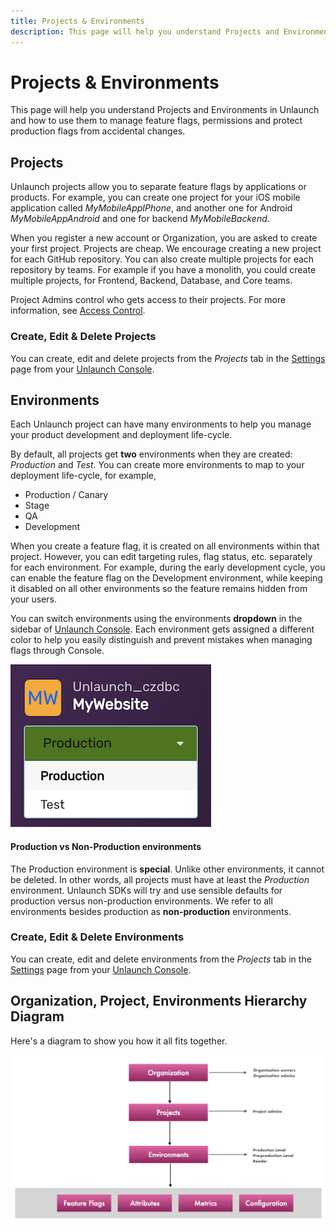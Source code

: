 ```yaml
---
title: Projects & Environments
description: This page will help you understand Projects and Environments in Unlaunch.
---
```


# Projects & Environments

This page will help you understand Projects and Environments in Unlaunch and how to use them to manage feature flags, permissions and protect production flags from accidental changes.

## Projects

Unlaunch projects allow you to separate feature flags by applications or products. For example, you can create one project for your iOS mobile application called *MyMobileAppIPhone*, and another one for Android *MyMobileAppAndroid* and one for backend *MyMobileBackend*.

When you register a new account or Organization, you are asked to create your first project. Projects are cheap. We encourage creating a new project for each GitHub repository. You can also create multiple projects for each repository by teams. For example if you have a monolith, you could create multiple projects, for Frontend, Backend, Database, and Core teams.

Project Admins control who gets access to their projects. For more information, see [Access Control](../users/access-control).

### Create, Edit & Delete Projects

You can create, edit and delete projects from the *Projects* tab in the [Settings](https://app.unlaunch.io/settings) page from your [Unlaunch Console](https://app.unlaunch.io/).

## Environments

Each Unlaunch project can have many environments to help you manage your product development and deployment life-cycle. 

By default, all projects get **two** environments when they are created: *Production* and *Test*. You can create more environments to map to your deployment life-cycle, for example,

- Production / Canary
- Stage
- QA
- Development

When you create a feature flag, it is created on all environments within that project. However, you can edit targeting rules, flag status, etc. separately for each environment. For example, during the early development cycle, you can enable the feature flag on the Development environment, while keeping it disabled on all other environments so the feature remains hidden from your users.

You can switch environments using the environments **dropdown** in the sidebar of [Unlaunch Console](https://app.unlaunch.io/). Each environment gets assigned a different color to help you easily distinguish and prevent mistakes when managing flags through Console.

<div class="justify-content-center">
    <img src="/assets/img/environment-switcher.png" alt="environment switcher dropdown"/>
</div>

#### Production vs Non-Production environments
The Production environment is **special**. Unlike other environments, it cannot be deleted. In other words, all projects must have at least the _Production_ environment. Unlaunch SDKs will try and use sensible defaults for production versus non-production environments. We refer to all environments besides production as **non-production** environments. 

### Create, Edit & Delete Environments

You can create, edit and delete environments from the *Projects* tab in the [Settings](https://app.unlaunch.io/settings) page from your [Unlaunch Console](https://app.unlaunch.io/).

## Organization, Project, Environments Hierarchy Diagram

Here's a diagram to show you how it all fits together.

<div class="justify-content-center">
    <img src="/assets/img/o-p-e-hierarchy.png" alt="Organization, Project, Environments hierarchy diagram" width="900"/>
</div>
